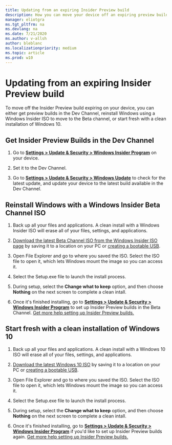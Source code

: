 ```yaml
---
title: Updating from an expiring Insider Preview build
description: How you can move your device off an expiring preview build
manager: eliotgra
ms.tgt_pltfrm: na
ms.devlang: na
ms.date: 7/21/2020
ms.author: v-allsh
author: bleblanc
ms.localizationpriority: medium
ms.topic: article
ms.prod: w10
---
```


# Updating from an expiring Insider Preview build
To move off the Insider Preview build expiring on your device, you can either get preview builds in the Dev Channel, reinstall Windows using a Windows Insider ISO to move to the Beta channel, or start fresh with a clean installation of Windows 10.

## Get Insider Preview Builds in the Dev Channel

1. Go to [**Settings > Update & Security > Windows Insider Program**](http://aka.ms/WIPSettings) on your device.

2. Set it to the Dev Channel.

3. Go to [**Settings > Update & Security > Windows Update**](https://aka.ms/WIPWindowsUpdate) to check for the latest update, and update your device to the latest build available in the Dev Channel.


## Reinstall Windows with a Windows Insider Beta Channel ISO

1. Back up all your files and applications. A clean install with a Windows Insider ISO will erase all of your files, settings, and applications.

2. [Download the latest Beta Channel ISO from the Windows Insider ISO page](https://aka.ms/WIPISO) by saving it to a location on your PC or [creating a bootable USB](aka.ms/WIPbootISO).

3. Open File Explorer and go to where you saved the ISO. Select the ISO file to open it, which lets Windows mount the image so you can access it.

4. Select the Setup.exe file to launch the install process. 

5. During setup, select the **Change what to keep** option, and then choose **Nothing** on the next screen to complete a clean intall.

6. Once it's finished installing, go to [**Settings > Update & Security > Windows Insider Program**](http://aka.ms/WIPSettings) to set up Insider Preview builds in the Beta Channel. [Get more help setting up Insider Preview builds.](https://insider.windows.com/getting-started#flight)

## Start fresh with a clean installation of Windows 10

1. Back up all your files and applications. A clean install with a Windows 10 ISO will erase all of your files, settings, and applications.

2. [Download the latest Windows 10 ISO](https://www.microsoft.com/software-download/windows10) by saving it to a location on your PC or [creating a bootable USB](aka.ms/WIPbootISO).

3. Open File Explorer and go to where you saved the ISO. Select the ISO file to open it, which lets Windows mount the image so you can access it.

4. Select the Setup.exe file to launch the install process. 

5. During setup, select the **Change what to keep** option, and then choose **Nothing** on the next screen to complete a clean intall.

6. Once it's finished installing, go to [**Settings > Update & Security > Windows Insider Program**](http://aka.ms/WIPSettings) if you'd like to set up Insider Preview builds again. [Get more help setting up Insider Preview builds.](https://insider.windows.com/getting-started#flight)
